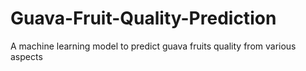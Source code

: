# Guava-Fruit-Quality-Prediction
A machine learning model to predict guava fruits quality from various aspects
